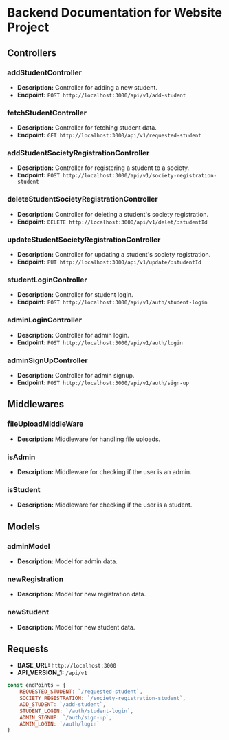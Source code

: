 # Backend Documentation for Website Project

## Controllers

### addStudentController
- **Description:** Controller for adding a new student.
- **Endpoint:** `POST http://localhost:3000/api/v1/add-student`

### fetchStudentController
- **Description:** Controller for fetching student data.
- **Endpoint:** `GET http://localhost:3000/api/v1/requested-student`

### addStudentSocietyRegistrationController
- **Description:** Controller for registering a student to a society.
- **Endpoint:** `POST http://localhost:3000/api/v1/society-registration-student`

### deleteStudentSocietyRegistrationController
- **Description:** Controller for deleting a student's society registration.
- **Endpoint:** `DELETE http://localhost:3000/api/v1/delet/:studentId`

### updateStudentSocietyRegistrationController
- **Description:** Controller for updating a student's society registration.
- **Endpoint:** `PUT http://localhost:3000/api/v1/update/:studentId`

### studentLoginController
- **Description:** Controller for student login.
- **Endpoint:** `POST http://localhost:3000/api/v1/auth/student-login`

### adminLoginController
- **Description:** Controller for admin login.
- **Endpoint:** `POST http://localhost:3000/api/v1/auth/login`

### adminSignUpController
- **Description:** Controller for admin signup.
- **Endpoint:** `POST http://localhost:3000/api/v1/auth/sign-up`

## Middlewares

### fileUploadMiddleWare
- **Description:** Middleware for handling file uploads.

### isAdmin
- **Description:** Middleware for checking if the user is an admin.

### isStudent
- **Description:** Middleware for checking if the user is a student.

## Models

### adminModel
- **Description:** Model for admin data.

### newRegistration
- **Description:** Model for new registration data.

### newStudent
- **Description:** Model for new student data.

## Requests

- **BASE_URL:** `http://localhost:3000`
- **API_VERSION_1:** `/api/v1`

```javascript
const endPoints = {
    REQUESTED_STUDENT: `/requested-student`,
    SOCIETY_REGISTRATION: `/society-registration-student`, 
    ADD_STUDENT: `/add-student`,
    STUDENT_LOGIN: `/auth/student-login`,
    ADMIN_SIGNUP: `/auth/sign-up`,
    ADMIN_LOGIN: `/auth/login`
}
